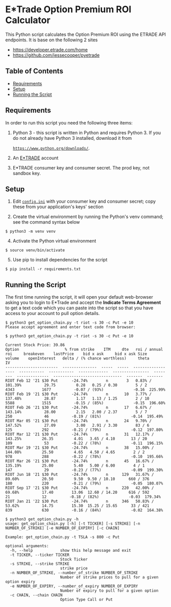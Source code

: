 # E*Trade Option Premium ROI Calculator

This Python script calculates the Option Premium ROI using the ETRADE API endpoints. It is base on the following 2 sites
* https://developer.etrade.com/home
* https://github.com/jessecooper/pyetrade

## Table of Contents

* [Requirements](#requirements)
* [Setup](#setup)
* [Running the Script](#running-the-script)

## Requirements

In order to run this script you need the following three items:

1. Python 3 - this script is written in Python and requires Python 3. If you do not
already have Python 3 installed, download it from

   [`https://www.python.org/downloads/`](https://www.python.org/downloads/).

2. An [E*TRADE](https://us.etrade.com) account

3. E*TRADE consumer key and consumer secret. The prod key, not sandbox key.


## Setup

1. Edit [`config.ini`](config.ini)
with your consumer key and consumer secret; copy these from your application's keys' section

3. Create the virtual environment by running the Python's venv command; see the command syntax below

```
$ python3 -m venv venv
```

4. Activate the Python virtual environment

```
$ source venv/bin/activate
```

5. Use pip to install dependencies for the script

```
$ pip install -r requirements.txt
```

## Running the Script
The first time running the script, it will open your default web-browser asking you to login to E*Trade and accept the **Indicate Terms Agreement** to get a text code which you can paste into the script so that you have access to your account to pull option details.
```
$ python3 get_option_chain.py -t riot -s 30 -c Put -e 10
Please accept agreement and enter text code from browser:
```

```
$ python3 get_option_chain.py -t riot -s 30 -c Put -e 10

Current Stock Price: 39.86
Option                    % from strike    ITM     dte   roi / annual roi     breakeven    lastPrice    bid x ask     bid x ask Size     volume    openInterest   delta / (% chance worthless)     theta       IV
-----------------------  ---------------  -----  -----  ------------------  -----------  -----------  -------------  ----------------  --------  --------------  ------------------------------  -------  -------
RIOT Feb 12 '21 $30 Put      -24.74%        n        3   0.83% / 101.39%          29.75         0.28   0.25 / 0.30        5 / 2            4343            1677          -0.07 / (93%)             -0.16  225.99%
RIOT Feb 19 '21 $30 Put      -24.74%        n       10   3.77% / 137.48%          28.87         1.17   1.13 / 1.25        2 / 10           5588            1515          -0.15 / (85%)             -0.15  196.60%
RIOT Feb 26 '21 $30 Put      -24.74%        n       17   6.67% / 143.14%          28.00         2.15   2.00 / 2.37        5 / 7             250              46          -0.19 / (81%)             -0.14  195.49%
RIOT Mar 05 '21 $30 Put      -24.74%        n       24   9.70% / 147.52%          27.09         3.00   2.91 / 3.30        83 / 6            125             292          -0.21 / (79%)             -0.12  197.80%
RIOT Mar 12 '21 $30 Put      -24.74%        n       31   12.17% / 143.25%         26.35         4.01   3.65 / 4.10       13 / 20            109              53          -0.22 / (78%)             -0.11  196.15%
RIOT Mar 19 '21 $30 Put      -24.74%        n       38   15.00% / 144.08%         25.50         4.65   4.50 / 4.65        2 / 2             978             288          -0.22 / (78%)             -0.10  195.66%
RIOT Mar 26 '21 $30 Put      -24.74%        n       45   16.67% / 135.19%         25.00         5.40   5.00 / 6.00        4 / 1             147              29          -0.23 / (77%)             -0.09  199.30%
RIOT Jun 18 '21 $30 Put      -24.74%        n      129   31.67% / 89.60%          20.50         9.50  9.50 / 10.10      660 / 376           180             220          -0.21 / (79%)             -0.05  180.07%
RIOT Sep 17 '21 $30 Put      -24.74%        n      220   42.00% / 69.68%          17.40        13.06  12.60 / 14.20     616 / 592            21              12          -0.18 / (82%)             -0.03  179.34%
RIOT Jan 21 '22 $30 Put      -24.74%        n      346   50.83% / 53.62%          14.75        15.30  15.25 / 15.65      33 / 421           839             630          -0.16 / (84%)             -0.02  164.38%
```

```
$ python3 get_option_chain.py -h
usage: get_option_chain.py [-h] [-t TICKER] [-s STRIKE] [-n NUMBER_OF_STRIKE] [-e NUMBER_OF_EXPIRY] [-c CHAIN]

Example: get_option_chain.py -t TSLA -s 800 -c Put

optional arguments:
  -h, --help            show this help message and exit
  -t TICKER, --ticker TICKER
                        Stock Ticker
  -s STRIKE, --strike STRIKE
                        strike price
  -n NUMBER_OF_STRIKE, --number_of_strike NUMBER_OF_STRIKE
                        Number of strike prices to pull for a given option expiry
  -e NUMBER_OF_EXPIRY, --number_of_expiry NUMBER_OF_EXPIRY
                        Number of expiry to pull for a given option
  -c CHAIN, --chain CHAIN
                        Option Type Call or Put
```
